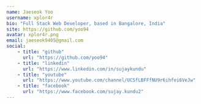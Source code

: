 ```yaml
---
name: Jaeseok Yoo
username: xplor4r
bio: "Full Stack Web Developer, based in Bangalore, India"
site: https://github.com/yoo94
avatar: xplor4r.png
email: jaeseok9405@gmail.com
social:
    - title: "github"
      url: "https://github.com/yoo94"
    - title: "linkedin"
      url: "https://www.linkedin.com/in/sujaykundu"
    - title: "youtube"
      url: "https://www.youtube.com/channel/UCSfLBFFfNU9r6ihfei6VeJw"
    - title: "facebook"
      url: "https://www.facebook.com/sujay.kundu2"
---
```

